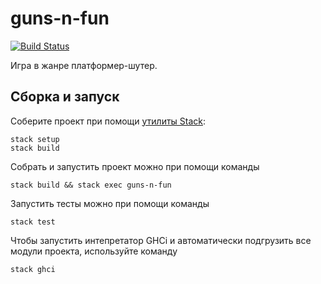 # guns-n-fun

[![Build Status](https://travis-ci.org/cmc-haskell-2018/guns-n-fun.svg?branch=master)](https://travis-ci.org/cmc-haskell-2018/guns-n-fun)

Игра в жанре платформер-шутер.

## Сборка и запуск

Соберите проект при помощи [утилиты Stack](https://www.haskellstack.org):

```
stack setup
stack build
```

Собрать и запустить проект можно при помощи команды

```
stack build && stack exec guns-n-fun
```

Запустить тесты можно при помощи команды

```
stack test
```

Чтобы запустить интепретатор GHCi и автоматически подгрузить все модули проекта, используйте команду

```
stack ghci
```

